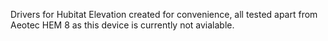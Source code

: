Drivers for Hubitat Elevation created for convenience, all tested apart from Aeotec HEM 8 as this device is currently not avialable.
